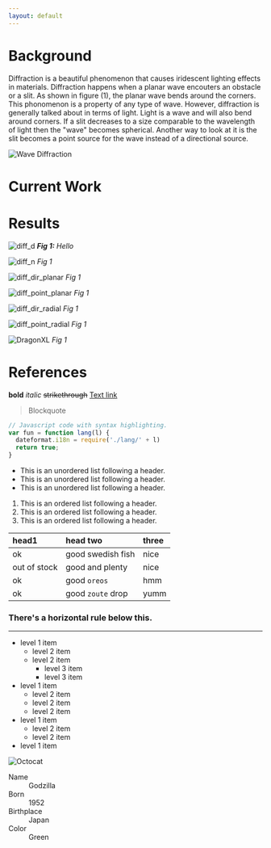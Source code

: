 ```yaml
---
layout: default
---
```


# Background
Diffraction is a beautiful phenomenon that causes iridescent lighting effects in materials.
Diffraction happens when a planar wave encouters an obstacle or a slit. As shown in figure (1),
the planar wave bends around the corners. This phonomenon is a property of any type of wave.
However, diffraction is generally talked about in terms of light. Light is a wave and will 
also bend around corners. If a slit decreases to a size comparable to the wavelength of light
then the "wave" becomes spherical. Another way to look at it is the slit becomes a point source
for the wave instead of a directional source.

![Wave Diffraction]({{site.url}}{{site.baseurl}}/assets/images/wave_diffraction.png)

# Current Work

# Results

![diff_d]({{site.url}}{{site.baseurl}}/assets/images/diff_d.gif)
***Fig 1:** Hello*

![diff_n]({{site.url}}{{site.baseurl}}/assets/images/diff_n.gif)
*Fig 1*

![diff_dir_planar]({{site.url}}{{site.baseurl}}/assets/images/diff_dir_planar.gif)
*Fig 1*

![diff_point_planar]({{site.url}}{{site.baseurl}}/assets/images/diff_point_planar.gif)
*Fig 1*

![diff_dir_radial]({{site.url}}{{site.baseurl}}/assets/images/diff_dir_radial.gif)
*Fig 1*

![diff_point_radial]({{site.url}}{{site.baseurl}}/assets/images/diff_point_radial.gif)
*Fig 1*

![DragonXL]({{site.url}}{{site.baseurl}}/assets/images/DragonXL.gif)
*Fig 1*

# References

**bold**
_italic_
~~strikethrough~~
[Text link](link.html)
> Blockquote
```js
// Javascript code with syntax highlighting.
var fun = function lang(l) {
  dateformat.i18n = require('./lang/' + l)
  return true;
}
```
*   This is an unordered list following a header.
*   This is an unordered list following a header.
*   This is an unordered list following a header.
1.  This is an ordered list following a header.
2.  This is an ordered list following a header.
3.  This is an ordered list following a header.

| head1        | head two          | three |
|:-------------|:------------------|:------|
| ok           | good swedish fish | nice  |
| out of stock | good and plenty   | nice  |
| ok           | good `oreos`      | hmm   |
| ok           | good `zoute` drop | yumm  |

### There's a horizontal rule below this.

* * *
- level 1 item
  - level 2 item
  - level 2 item
    - level 3 item
    - level 3 item
- level 1 item
  - level 2 item
  - level 2 item
  - level 2 item
- level 1 item
  - level 2 item
  - level 2 item
- level 1 item

![Octocat](https://assets-cdn.github.com/images/icons/emoji/octocat.png)

<dl>
<dt>Name</dt>
<dd>Godzilla</dd>
<dt>Born</dt>
<dd>1952</dd>
<dt>Birthplace</dt>
<dd>Japan</dd>
<dt>Color</dt>
<dd>Green</dd>
</dl>



